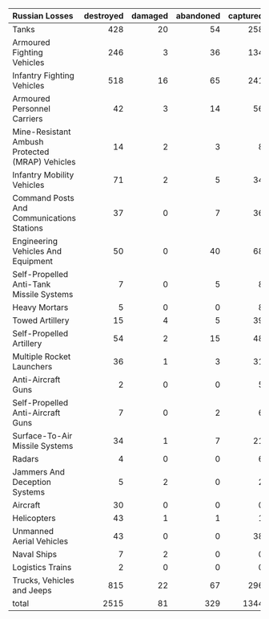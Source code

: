 | Russian Losses                                   |   destroyed |   damaged |   abandoned |   captured |   total |
|:-------------------------------------------------|------------:|----------:|------------:|-----------:|--------:|
| Tanks                                            |         428 |        20 |          54 |        258 |     760 |
| Armoured Fighting Vehicles                       |         246 |         3 |          36 |        134 |     419 |
| Infantry Fighting Vehicles                       |         518 |        16 |          65 |        241 |     840 |
| Armoured Personnel Carriers                      |          42 |         3 |          14 |         56 |     115 |
| Mine-Resistant Ambush Protected  (MRAP) Vehicles |          14 |         2 |           3 |          8 |      27 |
| Infantry Mobility Vehicles                       |          71 |         2 |           5 |         34 |     112 |
| Command Posts And Communications Stations        |          37 |         0 |           7 |         36 |      80 |
| Engineering Vehicles And Equipment               |          50 |         0 |          40 |         68 |     158 |
| Self-Propelled Anti-Tank Missile Systems         |           7 |         0 |           5 |          8 |      20 |
| Heavy Mortars                                    |           5 |         0 |           0 |          8 |      13 |
| Towed Artillery                                  |          15 |         4 |           5 |         39 |      63 |
| Self-Propelled Artillery                         |          54 |         2 |          15 |         48 |     119 |
| Multiple Rocket Launchers                        |          36 |         1 |           3 |         31 |      71 |
| Anti-Aircraft Guns                               |           2 |         0 |           0 |          5 |       7 |
| Self-Propelled Anti-Aircraft Guns                |           7 |         0 |           2 |          6 |      15 |
| Surface-To-Air Missile Systems                   |          34 |         1 |           7 |         21 |      63 |
| Radars                                           |           4 |         0 |           0 |          6 |      10 |
| Jammers And Deception Systems                    |           5 |         2 |           0 |          2 |       9 |
| Aircraft                                         |          30 |         0 |           0 |          0 |      30 |
| Helicopters                                      |          43 |         1 |           1 |          1 |      46 |
| Unmanned Aerial Vehicles                         |          43 |         0 |           0 |         38 |      81 |
| Naval Ships                                      |           7 |         2 |           0 |          0 |       9 |
| Logistics Trains                                 |           2 |         0 |           0 |          0 |       2 |
| Trucks, Vehicles and Jeeps                       |         815 |        22 |          67 |        296 |    1200 |
| total                                            |        2515 |        81 |         329 |       1344 |    4269 |